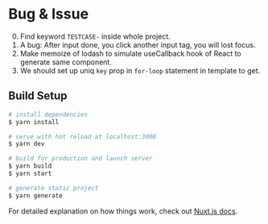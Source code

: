 # Bug & Issue
0. Find keyword `TESTCASE-` inside whole project.
1. A bug: After input done, you click another input tag, you will lost focus.
2. Make memoize of lodash to simulate useCallback hook of React to generate same component.
3. We should set up uniq `key` prop in `for-loop` statement in template to get.

## Build Setup

```bash
# install dependencies
$ yarn install

# serve with hot reload at localhost:3000
$ yarn dev

# build for production and launch server
$ yarn build
$ yarn start

# generate static project
$ yarn generate
```

For detailed explanation on how things work, check out [Nuxt.js docs](https://nuxtjs.org).
